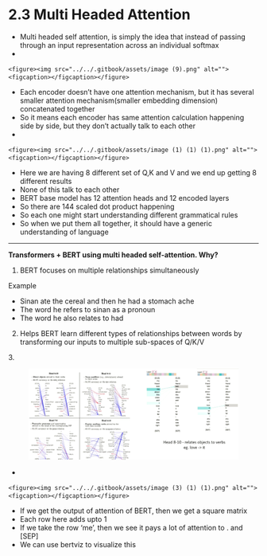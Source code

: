 # 2.3 Multi Headed Attention

* Multi headed self attention, is simply the idea that instead of passing through an input representation across an individual softmax
*

    <figure><img src="../../.gitbook/assets/image (9).png" alt=""><figcaption></figcaption></figure>
* Each encoder doesn’t have one attention mechanism, but it has several smaller attention mechanism(smaller embedding dimension) concatenated together
* So it means each encoder has same attention calculation happening side by side, but they don’t actually talk to each other
*

    <figure><img src="../../.gitbook/assets/image (1) (1) (1).png" alt=""><figcaption></figcaption></figure>
* Here we are having 8 different set of Q,K and V and we end up getting 8 different results
* None of this talk to each other
* BERT base model has 12 attention heads and 12 encoded layers
* So there are 144 scaled dot product happening
* So each one might start understanding different grammatical rules
* So when we put them all together, it should have a generic understanding of language

&#x20;

***

**Transformers + BERT using multi headed self-attention. Why?**

1. BERT focuses on multiple relationships simultaneously

Example

* Sinan ate the cereal and then he had a stomach ache
* The word he refers to sinan as a pronoun
* The word he also relates to had

2. Helps BERT learn different types of relationships between words by transforming our inputs to multiple sub-spaces of Q/K/V

3\.     &#x20;

<figure><img src="../../.gitbook/assets/image (2) (1) (1).png" alt=""><figcaption></figcaption></figure>

*

    <figure><img src="../../.gitbook/assets/image (3) (1) (1).png" alt=""><figcaption></figcaption></figure>
* If we get the output of attention of BERT, then we get a square matrix
* Each row here adds upto 1
* If we take the row ‘me’, then we see it pays a lot of attention to . and \[SEP]
* We can use bertviz to visualize this

&#x20;
